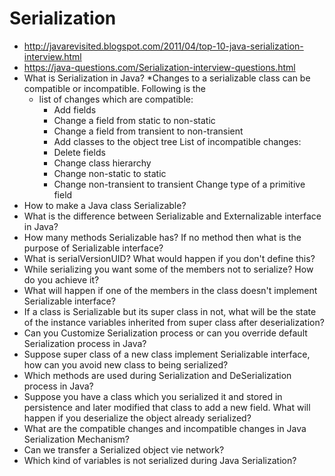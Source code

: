 # Serialization
* http://javarevisited.blogspot.com/2011/04/top-10-java-serialization-interview.html
* https://java-questions.com/Serialization-interview-questions.html
* What is Serialization in Java?
  *Changes to a serializable class can be compatible or incompatible. Following is the 
    * list of changes which are compatible:
        * Add fields
        * Change a field from static to non-static
        * Change a field from transient to non-transient
        * Add classes to the object tree
      List of incompatible changes:
        * Delete fields
        * Change class hierarchy
        * Change non-static to static
        * Change non-transient to transient
Change type of a primitive field
* How to make a Java class Serializable?
* What is the difference between Serializable and Externalizable interface in Java?
* How many methods Serializable has? If no method then what is the purpose of Serializable interface?
* What is serialVersionUID? What would happen if you don't define this?
* While serializing you want some of the members not to serialize? How do you achieve it?
* What will happen if one of the members in the class doesn't implement Serializable interface?
* If a class is Serializable but its super class in not, what will be the state of the instance variables inherited from super class after deserialization?
* Can you Customize Serialization process or can you override default Serialization process in Java?
* Suppose super class of a new class implement Serializable interface, how can you avoid new class to being serialized?
* Which methods are used during Serialization and DeSerialization process in Java?
* Suppose you have a class which you serialized it and stored in persistence and later modified that class to add a new field. What will happen if you deserialize the object already serialized?
* What are the compatible changes and incompatible changes in Java Serialization Mechanism?
* Can we transfer a Serialized object vie network?
* Which kind of variables is not serialized during Java Serialization?
